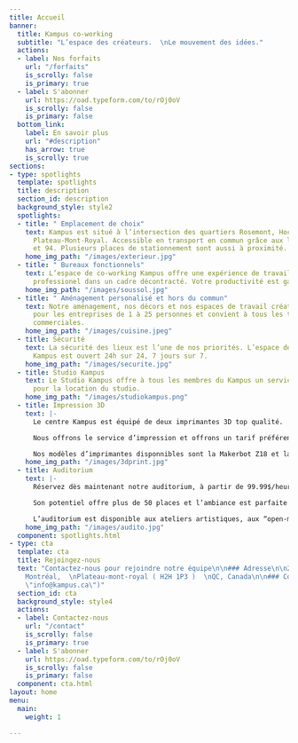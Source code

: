 ```yaml
---
title: Accueil
banner:
  title: Kampus co-working
  subtitle: "L’espace des créateurs.  \nLe mouvement des idées."
  actions:
  - label: Nos forfaits
    url: "/forfaits"
    is_scrolly: false
    is_primary: true
  - label: S'abonner
    url: https://oad.typeform.com/to/rOj0oV
    is_scrolly: false
    is_primary: false
  bottom_link:
    label: En savoir plus
    url: "#description"
    has_arrow: true
    is_scrolly: true
sections:
- type: spotlights
  template: spotlights
  title: description
  section_id: description
  background_style: style2
  spotlights:
  - title: " Emplacement de choix"
    text: Kampus est situé à l’intersection des quartiers Rosemont, Hochelaga et du
      Plateau-Mont-Royal. Accessible en transport en commun grâce aux lignes 97, 24
      et 94. Plusieurs places de stationnement sont aussi à proximité.
    home_img_path: "/images/exterieur.jpg"
  - title: " Bureaux fonctionnels"
    text: L’espace de co-working Kampus offre une expérience de travail agréable et
      professionel dans un cadre décontracté. Votre productivité est garantie.
    home_img_path: "/images/soussol.jpg"
  - title: " Aménagement personalisé et hors du commun"
    text: Notre aménagement, nos décors et nos espaces de travail créatifs sont idéales
      pour les entreprises de 1 à 25 personnes et convient à tous les types de demandes
      commerciales.
    home_img_path: "/images/cuisine.jpeg"
  - title: Sécurité
    text: La sécurité des lieux est l’une de nos priorités. L’espace de co-working
      Kampus est ouvert 24h sur 24, 7 jours sur 7.
    home_img_path: "/images/securite.jpg"
  - title: Studio Kampus
    text: Le Studio Kampus offre à tous les membres du Kampus un service à taux préférentiels
      pour la location du studio.
    home_img_path: "/images/studiokampus.png"
  - title: Impression 3D
    text: |-
      Le centre Kampus est équipé de deux imprimantes 3D top qualité.

      Nous offrons le service d’impression et offrons un tarif préférentiel à tout nos Kampers.

      Nos modèles d’imprimantes disponnibles sont la Makerbot Z18 et la Makerbot Replicator 5th Gen.
    home_img_path: "/images/3dprint.jpg"
  - title: Auditorium
    text: |-
      Réservez dès maintenant notre auditorium, à partir de 99.99$/heure d’utilisation.

      Son potentiel offre plus de 50 places et l’ambiance est parfaite pour des conférences privées, des lancements d’entreprises, des formations d’employés ou tout autre évènement corporatif.

      L’auditorium est disponible aux ateliers artistiques, aux “open-mic” musical ou d’humour ou tout autre soirée thématique concevable ! Contactez nous afin de prendre connaissance des disponibilités offertes.
    home_img_path: "/images/audito.jpg"
  component: spotlights.html
- type: cta
  template: cta
  title: Rejoingez-nous
  text: "Contactez-nous pour rejoindre notre équipe\n\n### Adresse\n\n2700 rue Angus,
    Montréal,  \nPlateau-mont-royal ( H2H 1P3 )  \nQC, Canada\n\n### Courriel\n\n[info@kampus.ca](mailto:info@kampus.ca
    \"info@kampus.ca\")"
  section_id: cta
  background_style: style4
  actions:
  - label: Contactez-nous
    url: "/contact"
    is_scrolly: false
    is_primary: true
  - label: S'abonner
    url: https://oad.typeform.com/to/rOj0oV
    is_scrolly: false
    is_primary: false
  component: cta.html
layout: home
menu:
  main:
    weight: 1

---
```

